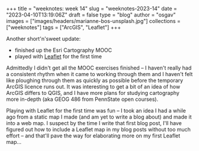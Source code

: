 
+++
title = "weeknotes: week 14"
slug = "weeknotes-2023-14"
date = "2023-04-10T13:19:06Z"
draft = false
type = "blog"
author = "osgav"
images = ["images/headers/marianne-bos-unsplash.jpg"]
collections = ["weeknotes"]
tags = ["ArcGIS", "Leaflet"]
+++

Another short'n'sweet update:

<!--more-->

- finished up the Esri Cartography MOOC
- played with [Leaflet](https://leafletjs.com/) for the first time

Admittedly I didn't get all the MOOC exercises finished – I haven't really had a consistent rhythm when it came to working through them and I haven't felt like ploughing through them as quickly as possible before the temporary ArcGIS licence runs out. It was interesting to get a bit of an idea of how ArcGIS differs to QGIS, and I have more plans for studying cartography more in-depth (aka GEOG 486 from PennState open courses).

Playing with Leaflet for the first time was fun – I took an idea I had a while ago from a static map I made (and am yet to write a blog about) and made it into a web map. I suspect by the time I write that first blog post, I'll have figured out how to include a Leaflet map in my blog posts without too much effort – and that'll pave the way for elaborating more on my first Leaflet map...
